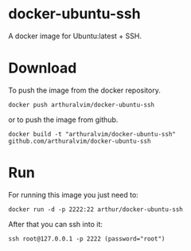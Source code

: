 docker-ubuntu-ssh
=================

A docker image for Ubuntu:latest + SSH.

Download
========

To push the image from the docker repository.

    docker push arthuralvim/docker-ubuntu-ssh
 
or to push the image from github.
 
    docker build -t "arthuralvim/docker-ubuntu-ssh" github.com/arthuralvim/docker-ubuntu-ssh

Run
===

For running this image you just need to:

    docker run -d -p 2222:22 arthur/docker-ubuntu-ssh

After that you can ssh into it:

    ssh root@127.0.0.1 -p 2222 (password="root")
